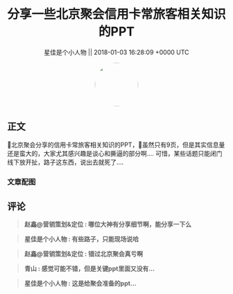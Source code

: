 <h1 align="center">分享一些北京聚会信用卡常旅客相关知识的PPT</h1>




<p align="center">
    <a>星佳是个小人物 || 2018-01-03 16:28:09 &#43;0000 UTC</a>
</p>

<div align="center">
    <img src="https://images.zsxq.com/FkonNNIsUwQqtqoXJK45t32Ey15r?e=1590940799&amp;token=kIxbL07-8jAj8w1n4s9zv64FuZZNEATmlU_Vm6zD:U5g3eg__yk8YqCZHtgV9aIGd41s=" width="100" height="100" style="border:1px solid;border-radius:50%; color:#ffffff"/>
</div>




## 正文

<div>
北京聚会分享的信用卡常旅客相关知识的PPT，虽然只有9页，但是其实信息量还是蛮大的，大家尤其感兴趣是谈心和撕逼的部分啊....
可惜，某些话题只能闭门线下放开扯，路子这东西，说出去就死了....
</div>

### 文章配图

<div class="image" align="center">

</div>


## 评论

<div align="left">
<div>

<blockquote >
<span> <strong>赵鑫@营销策划&amp;定位 : 哪位大神有分享细节啊，能分享一下么 </strong></span>
</blockquote>

<blockquote >
<span> <strong>星佳是个小人物 : 有些路子，只能现场说哈 </strong></span>
</blockquote>

<blockquote >
<span> <strong>赵鑫@营销策划&amp;定位 : 错过北京聚会真亏啊 </strong></span>
</blockquote>

<blockquote >
<span> <strong>青山 : 感觉可能不错，但是关键ppt里面又没有... </strong></span>
</blockquote>

<blockquote >
<span> <strong>星佳是个小人物 : 这是给聚会准备的ppt... </strong></span>
</blockquote>

</div>
</div>